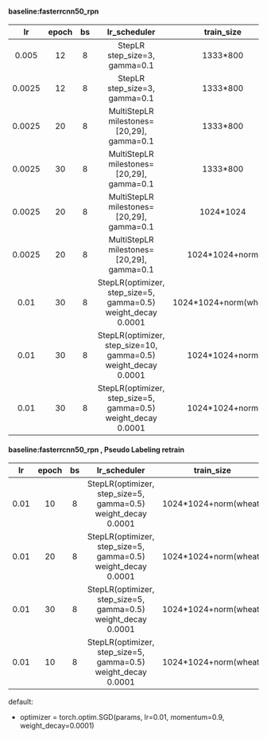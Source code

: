 #### baseline:fasterrcnn50_rpn
| lr | epoch | bs | lr_scheduler | train_size | precision |
| :----:| :----: | :----: | :----: | :----: | :----: |
| 0.005 | 12 | 8 |  StepLR step_size=3, gamma=0.1 | 1333*800 | 0.6354 |
| 0.0025 | 12 | 8 | StepLR step_size=3, gamma=0.1 |   1333*800 |0.6410 |
| 0.0025 | 20 | 8 | MultiStepLR milestones=[20,29], gamma=0.1 | 1333*800 | 0.6548 |
| 0.0025 | 30 | 8 | MultiStepLR milestones=[20,29], gamma=0.1 | 1333*800 | 0.6567 |
| 0.0025 | 20 | 8 | MultiStepLR milestones=[20,29], gamma=0.1 | 1024*1024 | 0.6595 |
| 0.0025 | 20 | 8 | MultiStepLR milestones=[20,29], gamma=0.1 | 1024*1024+norm | 0.6647 |
| 0.01 |30 | 8 | StepLR(optimizer, step_size=5, gamma=0.5) weight_decay 0.0001 |1024*1024+norm(wheat)|0.6390|
| 0.01 |30 | 8 | StepLR(optimizer, step_size=10, gamma=0.5) weight_decay 0.0001 |1024*1024+norm |0.6292|
| 0.01 |30 | 8 | StepLR(optimizer, step_size=5, gamma=0.5) weight_decay 0.0001 |1024*1024+norm |0.6704|

#### baseline:fasterrcnn50_rpn , Pseudo Labeling retrain
| lr | epoch | bs | lr_scheduler | train_size | pretrainmode |precision |
| :----:| :----: | :----: | :----: | :----: | :----: | :----: |
| 0.01 |10 | 8 | StepLR(optimizer, step_size=5, gamma=0.5) weight_decay 0.0001 |1024*1024+norm(wheat)| 0.6704 mode |0.6753|
| 0.01 |20 | 8 | StepLR(optimizer, step_size=5, gamma=0.5) weight_decay 0.0001 |1024*1024+norm(wheat)| 0.6704 mode |0.6821|
| 0.01 |30 | 8 | StepLR(optimizer, step_size=5, gamma=0.5) weight_decay 0.0001 |1024*1024+norm(wheat)| 0.6704 mode |0.6843|
| 0.01 |10 | 8 | StepLR(optimizer, step_size=5, gamma=0.5) weight_decay 0.0001 |1024*1024+norm(wheat)| 0.6843 mode |0.6711|
default:

* optimizer = torch.optim.SGD(params, lr=0.01, momentum=0.9, weight_decay=0.0001)